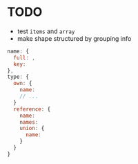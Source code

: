 # TODO

- test `items` and `array`
- make shape structured by grouping info

```js
name: {
  full: ,
  key:
},
type: {
  own: {
    name:
    // ...
  }
  reference: {
    name:
    names:
    union: {
      name:
    }
  }
}
```
